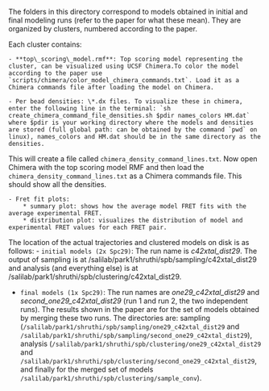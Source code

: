 The folders in this directory correspond to models obtained in initial and final modeling runs (refer to the paper for what these mean). 
They are organized by clusters, numbered according to the paper.

Each cluster contains:

    - **top\_scoring\_model.rmf**: Top scoring model representing the cluster, can be visualized using UCSF Chimera.To color the model according to the paper use `scripts/chimera/color_model_chimera_commands.txt`. Load it as a Chimera commands file after loading the model on Chimera.

    - Per bead densities: \*.dx files. To visualize these in chimera, enter the following line in the terminal: `sh create_chimera_command_file_densities.sh $pdir names_colors HM.dat` where $pdir is your working directory where the models and densities are stored (full global path: can be obtained by the command `pwd` on linux), names_colors and HM.dat should be in the same directory as the densities. 
This will create a file called `chimera_density_command_lines.txt`. Now open Chimera with the top scoring model RMF and then load the `chimera_density_command_lines.txt` as a Chimera commands file. This should show all the densities.

    - Fret fit plots: 
        * summary plot: shows how the average model FRET fits with the average experimental FRET.
        * distribution plot: visualizes the distribution of model and experimental FRET values for each FRET pair. 

The location of the actual trajectories and clustered models on disk is as follows:
    - `initial models (2x Spc29)`: The run name is *c42xtal_dist29*. The output of sampling is at /salilab/park1/shruthi/spb/sampling/c42xtal\_dist29 and analysis (and everything else) is at /salilab/park1/shruthi/spb/clustering/c42xtal\_dist29.

- `final models (1x Spc29)`: The run names are *one29_c42xtal_dist29* and *second_one29_c42xtal_dist29* (run 1 and run 2, the two independent runs). The results shown in the paper are for the set of models obtained by merging these two runs. The directories are: sampling (`/salilab/park1/shruthi/spb/sampling/one29_c42xtal_dist29` and `/salilab/park1/shruthi/spb/sampling/second_one29_c42xtal_dist29`), analysis (`/salilab/park1/shruthi/spb/clustering/one29_c42xtal_dist29` and `/salilab/park1/shruthi/spb/clustering/second_one29_c42xtal_dist29`, and finally for the merged set of models `/salilab/park1/shruthi/spb/clustering/sample_conv`). 








